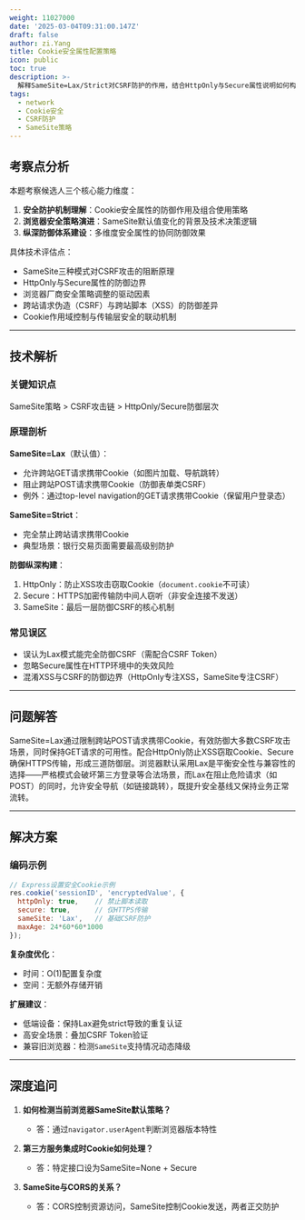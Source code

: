 ```yaml
---
weight: 11027000
date: '2025-03-04T09:31:00.147Z'
draft: false
author: zi.Yang
title: Cookie安全属性配置策略
icon: public
toc: true
description: >-
  解释SameSite=Lax/Strict对CSRF防护的作用，结合HttpOnly与Secure属性说明如何构建防御纵深。为何在部分浏览器中SameSite默认值调整为Lax？
tags:
  - network
  - Cookie安全
  - CSRF防护
  - SameSite策略
---
```


## 考察点分析

本题考察候选人三个核心能力维度：

1. **安全防护机制理解**：Cookie安全属性的防御作用及组合使用策略
2. **浏览器安全策略演进**：SameSite默认值变化的背景及技术决策逻辑
3. **纵深防御体系建设**：多维度安全属性的协同防御效果

具体技术评估点：

- SameSite三种模式对CSRF攻击的阻断原理
- HttpOnly与Secure属性的防御边界
- 浏览器厂商安全策略调整的驱动因素
- 跨站请求伪造（CSRF）与跨站脚本（XSS）的防御差异
- Cookie作用域控制与传输层安全的联动机制

---

## 技术解析

### 关键知识点

SameSite策略 > CSRF攻击链 > HttpOnly/Secure防御层次

### 原理剖析

**SameSite=Lax**（默认值）：

- 允许跨站GET请求携带Cookie（如图片加载、导航跳转）
- 阻止跨站POST请求携带Cookie（防御表单类CSRF）
- 例外：通过top-level navigation的GET请求携带Cookie（保留用户登录态）

**SameSite=Strict**：

- 完全禁止跨站请求携带Cookie
- 典型场景：银行交易页面需要最高级别防护

**防御纵深构建**：

1. HttpOnly：防止XSS攻击窃取Cookie（`document.cookie`不可读）
2. Secure：HTTPS加密传输防中间人窃听（非安全连接不发送）
3. SameSite：最后一层防御CSRF的核心机制

### 常见误区

- 误认为Lax模式能完全防御CSRF（需配合CSRF Token）
- 忽略Secure属性在HTTP环境中的失效风险
- 混淆XSS与CSRF的防御边界（HttpOnly专注XSS，SameSite专注CSRF）

---

## 问题解答

SameSite=Lax通过限制跨站POST请求携带Cookie，有效防御大多数CSRF攻击场景，同时保持GET请求的可用性。配合HttpOnly防止XSS窃取Cookie、Secure确保HTTPS传输，形成三道防御层。浏览器默认采用Lax是平衡安全性与兼容性的选择——严格模式会破坏第三方登录等合法场景，而Lax在阻止危险请求（如POST）的同时，允许安全导航（如链接跳转），既提升安全基线又保持业务正常流转。

---

## 解决方案

### 编码示例

```javascript
// Express设置安全Cookie示例
res.cookie('sessionID', 'encryptedValue', {
  httpOnly: true,    // 禁止脚本读取
  secure: true,      // 仅HTTPS传输
  sameSite: 'Lax',   // 基础CSRF防护
  maxAge: 24*60*60*1000
});
```

**复杂度优化**：

- 时间：O(1)配置复杂度
- 空间：无额外存储开销

**扩展建议**：

- 低端设备：保持Lax避免strict导致的重复认证
- 高安全场景：叠加CSRF Token验证
- 兼容旧浏览器：检测`SameSite`支持情况动态降级

---

## 深度追问

1. **如何检测当前浏览器SameSite默认策略？**
   - 答：通过`navigator.userAgent`判断浏览器版本特性

2. **第三方服务集成时Cookie如何处理？**
   - 答：特定接口设为SameSite=None + Secure

3. **SameSite与CORS的关系？**
   - 答：CORS控制资源访问，SameSite控制Cookie发送，两者正交防护
